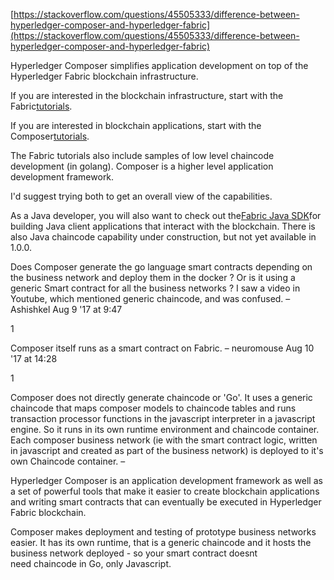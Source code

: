 [https://stackoverflow.com/questions/45505333/difference-between-hyperledger-composer-and-hyperledger-fabric](https://stackoverflow.com/questions/45505333/difference-between-hyperledger-composer-and-hyperledger-fabric)

Hyperledger Composer simplifies application development on top of the Hyperledger Fabric blockchain infrastructure.

If you are interested in the blockchain infrastructure, start with the Fabric[tutorials](https://hyperledger-fabric.readthedocs.io/en/latest/build_network.html#).

If you are interested in blockchain applications, start with the Composer[tutorials](https://hyperledger.github.io/composer/latest/tutorials/tutorials.html).

The Fabric tutorials also include samples of low level chaincode development \(in golang\). Composer is a higher level application development framework.

I'd suggest trying both to get an overall view of the capabilities.

As a Java developer, you will also want to check out the[Fabric Java SDK](https://hyperledger-fabric.readthedocs.io/en/latest/fabric-sdks.html)for building Java client applications that interact with the blockchain. There is also Java chaincode capability under construction, but not yet available in 1.0.0.

Does Composer generate the go language smart contracts depending on the business network and deploy them in the docker ? Or is it using a generic Smart contract for all the business networks ? I saw a video in Youtube, which mentioned generic chaincode, and was confused. – Ashishkel Aug 9 '17 at 9:47

1

Composer itself runs as a smart contract on Fabric. – neuromouse Aug 10 '17 at 14:28

1

Composer does not directly generate chaincode or 'Go'. It uses a generic chaincode that maps composer models to chaincode tables and runs transaction processor functions in the javascript interpreter in a javascript engine. So it runs in its own runtime environment and chaincode container. Each composer business network \(ie with the smart contract logic, written in javascript and created as part of the business network\) is deployed to it's own Chaincode container. –





Hyperledger Composer is an application development framework as well as a set of powerful tools that make it easier to create blockchain applications and writing smart contracts that can eventually be executed in Hyperledger Fabric blockchain. 

Composer makes deployment and testing of prototype business networks easier. It has its own runtime, that is a generic chaincode and it hosts the business network deployed - so your smart contract doesnt need chaincode in Go, only Javascript.

